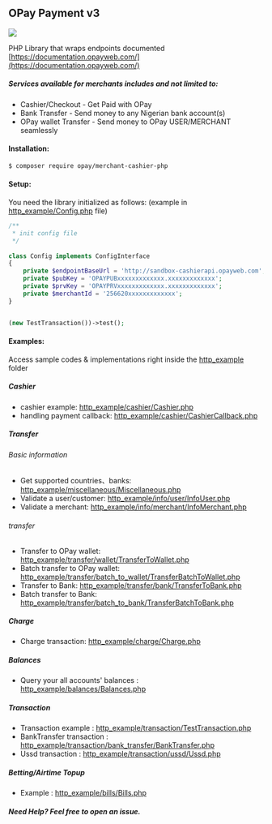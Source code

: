 ## OPay Payment v3

![](https://github.com/actions/opay-merchant-cashier-php/workflows/.github/workflows/php.yml/badge.svg)

PHP Library that wraps endpoints documented [https://documentation.opayweb.com/](https://documentation.opayweb.com/)

##### Services available for merchants includes and not limited to:
- Cashier/Checkout - Get Paid with OPay
- Bank Transfer - Send money to any Nigerian bank account(s)
- OPay wallet Transfer - Send money to OPay USER/MERCHANT seamlessly

#### Installation:
```sh
$ composer require opay/merchant-cashier-php
```

#### Setup:
You need the library initialized as follows: (example in [http_example/Config.php](http_example/Config.php) file)
```php
/**
 * init config file
 */
 
class Config implements ConfigInterface
{
    private $endpointBaseUrl = 'http://sandbox-cashierapi.opayweb.com';
    private $pubKey = 'OPAYPUBxxxxxxxxxxxxx.xxxxxxxxxxxxx';
    private $prvKey = 'OPAYPRVxxxxxxxxxxxxx.xxxxxxxxxxxxx';
    private $merchantId = '256620xxxxxxxxxxxxx';
}


(new TestTransaction())->test();
```
#### Examples:
Access sample codes & implementations right inside the [http_example](`http_example`) folder

##### Cashier
- cashier example: [http_example/cashier/Cashier.php](http_example/cashier/Cashier.php)
- handling payment callback: [http_example/cashier/CashierCallback.php](http_example/cashier/CashierCallback.php)

##### Transfer

###### Basic information
- Get supported countries、banks: [http_example/miscellaneous/Miscellaneous.php](http_example/miscellaneous/Miscellaneous.php)
- Validate a user/customer: [http_example/info/user/InfoUser.php](http_example/info/user/InfoUser.php)
- Validate a merchant: [http_example/info/merchant/InfoMerchant.php](http_example/info/merchant/InfoMerchant.php)

###### transfer
- Transfer to OPay wallet: [http_example/transfer/wallet/TransferToWallet.php](http_example/transfer/wallet/TransferToWallet.php)
- Batch transfer to OPay wallet: [http_example/transfer/batch_to_wallet/TransferBatchToWallet.php](http_example/transfer/batch_to_wallet/TransferBatchToWallet.php)
- Transfer to Bank: [http_example/transfer/bank/TransferToBank.php](http_example/transfer/bank/TransferToBank.php)
- Batch transfer to Bank: [http_example/transfer/batch_to_bank/TransferBatchToBank.php](http_example/transfer/batch_to_bank/TransferBatchToBank.php)

##### Charge
- Charge transaction: [http_example/charge/Charge.php](http_example/charge/Charge.php)

##### Balances
- Query your all accounts' balances : [http_example/balances/Balances.php](http_example/balances/Balances.php)


##### Transaction
- Transaction example : [http_example/transaction/TestTransaction.php](http_example/transaction/TestTransaction.php)
- BankTransfer transaction : [http_example/transaction/bank_transfer/BankTransfer.php](http_example/transaction/bank_transfer/BankTransfer.php)
- Ussd transaction : [http_example/transaction/ussd/Ussd.php](http_example/transaction/ussd/Ussd.php)


##### Betting/Airtime Topup
- Example : [http_example/bills/Bills.php](http_example/bills/Bills.php)


##### Need Help? Feel free to open an issue.